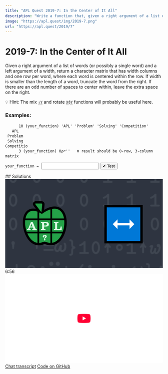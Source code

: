 ```yaml
---
title: "APL Quest 2019-7: In the Center of It All"
description: "Write a function that, given a right argument of a list of words (or possibly a single word) and a left argument of a width, returns a character matrix that has width columns and one row per word, where each word is centered within the row."
image: "https://apl.quest/img/2019-7.png"
url: "https://apl.quest/2019/7"
---
```


# <span class=s>2019-</span>7: In the Center of It All
<!-- Write a function that, given a right argument of a list of words (or possibly a single word) and a left argument of a width, returns a character matrix that has width columns and one row per word, where each word is centered within the row. -->
Given a right argument of a list of words (or possibly a single word) and a left argument of a width, return a character matrix that has width columns and one row per word, where each word is centered within the row. If width is smaller than the length of a word, truncate the word from the right. If there are an odd number of spaces to center within, leave the extra space on the right.

💡 Hint: The mix [`↑Y`](http://help.dyalog.com/latest/Content/Language/Primitive%20Functions/Mix.htm) and rotate [`X⌽Y`](http://help.dyalog.com/latest/Content/Language/Primitive%20Functions/Rotate.htm) functions will probably be useful here.

### Examples:

```APL
      10 (your_function) 'APL' 'Problem' 'Solving' 'Competition'
   APL   
 Problem   
 Solving  
Competitio
      3 (your_function) 0⍴⊂''   ⍝ result should be 0-row, 3-column matrix      
```
<div class="pdiv">
  <code onclick="p_Input.focus()">your_function ← </code><input id="p_Input" autocomplete="off" spellcheck="false" oninput="this.parentElement.querySelector`button`.disabled=false;localStorage.setItem(window.location.pathname,this.value)" onkeypress="subm(event)">
  <button onclick="alert$.next`Testing…`;submitSolution`p`" class="md-button md-button--primary">&#x2714; Test</button>
</div>
<p id="p_Output"></p>
## Solutions
<div onclick="play(this)" title="Video on YouTube" class="yt">
<img class="md-header--shadow" alt="Video Thumbnail" src="../../img/2019-7.png">
<time>6:56</time>
<img alt="YouTube" src="../../img/yt-big.png">
</div>
<a href="https://chat.stackexchange.com/transcript/52405?m=63558554#63558554" target="_blank" class="md-button md-button--primary">Chat transcript</a>
<a href="https://github.com/abrudz/apl_quest/tree/main/2019/7.apl" target="_blank" class="md-button md-button--primary right">Code on GitHub</a>

<script>
    testCases={"a":[["10","'APL' 'Problem' 'Solving' 'Competition'"],["?15","{(⎕A,819⌶⎕A)[?⍴⍨⍵]⊂⍨(⍳⍵)∊⍵?⍨3+?7}52"]],"b":[["3+?10","'APL'"],["?10",",⊂'Competition'"],["?15","0⍴⊂''"]],"f":"{{⍵⌽⍨⌈¯0.5×⍵+.=' '}↑⍺↑¨,⊆,⍵}","p":"{⎕FMT'.*'⎕R'&'⍠'EOL' 'CR'⍠'NEOL'1↑⍣≡⍵}"}
    p_Input.value=localStorage.getItem(window.location.pathname)
    play=e=>e.outerHTML=`<iframe class="md-header--shadow" src="https://www.youtube.com/embed/Bhov522Jz7o?list=PLYKQVqyrAEj9wDIUyLDGtDAFTKY38BUMN&autoplay=1" title="<span class=s>2019-</span>7: In the Center of It All (APL Quest 2019-7)" frameborder="0" allow="accelerometer; autoplay; clipboard-write; encrypted-media; gyroscope; picture-in-picture; web-share" referrerpolicy="strict-origin-when-cross-origin" allowfullscreen></iframe>`
</script>
